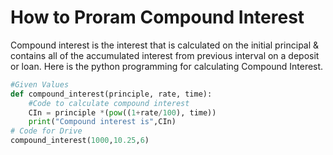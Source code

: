 # How to Proram Compound Interest

Compound interest is the interest that is calculated on the initial principal & contains all of the accumulated interest from previous interval on a deposit or loan.
Here is the python programming for calculating Compound Interest.

```python runnable
#Given Values
def compound_interest(principle, rate, time):
    #Code to calculate compound interest
    CIn = principle *(pow((1+rate/100), time))
    print("Compound interest is",CIn)
# Code for Drive
compound_interest(1000,10.25,6)
```


